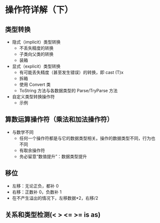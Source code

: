 # 操作符详解（下）

## 类型转换

- 隐式（implicit）类型转换
  - 不丢失精度的转换
  - 子类向父类的转换
  - 装箱
- 显式（explicit）类型转换
  - 有可能丢失精度（甚至发生错误）的转换，即 cast (T)x
  - 拆箱
  - 使用 Convert 类
  - ToString 方法与各数据类型的 Parse/TryParse 方法
- 自定义类型转换操作符
  - 示例

## 算数运算操作符（乘法和加法操作符）

- 与数学不同
  - 任何一个操作符都是与它的数据类型相关。操作的数据类型不同，行为也不同
  - 有取余操作符
  - 务必留意“数值提升”：数据类型提升

## 移位

- 左移：无论正负，都补 0
- 右移：正数补 0，负数补 1
- 在不产生溢出的情况下，左移数据\*2，右移/2

## 关系和类型检测(< > <= >= is as)
